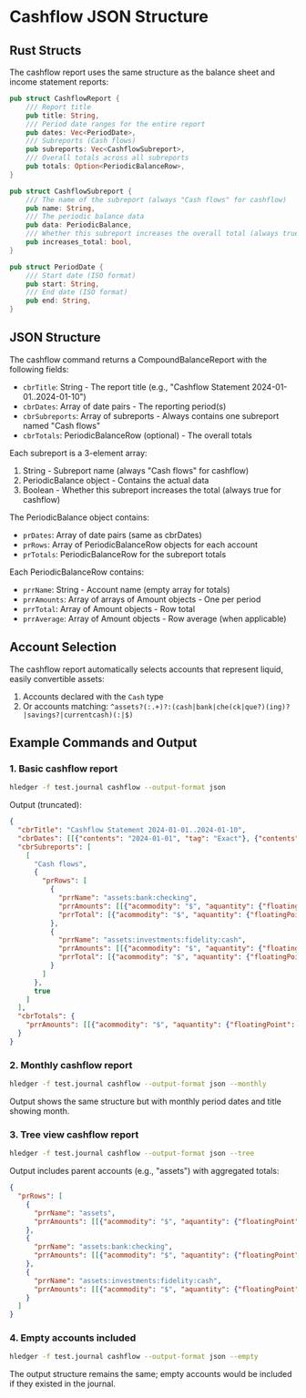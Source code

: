 # Cashflow JSON Structure

## Rust Structs

The cashflow report uses the same structure as the balance sheet and income statement reports:

```rust
pub struct CashflowReport {
    /// Report title
    pub title: String,
    /// Period date ranges for the entire report
    pub dates: Vec<PeriodDate>,
    /// Subreports (Cash flows)
    pub subreports: Vec<CashflowSubreport>,
    /// Overall totals across all subreports
    pub totals: Option<PeriodicBalanceRow>,
}

pub struct CashflowSubreport {
    /// The name of the subreport (always "Cash flows" for cashflow)
    pub name: String,
    /// The periodic balance data
    pub data: PeriodicBalance,
    /// Whether this subreport increases the overall total (always true for cashflow)
    pub increases_total: bool,
}

pub struct PeriodDate {
    /// Start date (ISO format)
    pub start: String,
    /// End date (ISO format)
    pub end: String,
}
```

## JSON Structure

The cashflow command returns a CompoundBalanceReport with the following fields:

- `cbrTitle`: String - The report title (e.g., "Cashflow Statement 2024-01-01..2024-01-10")
- `cbrDates`: Array of date pairs - The reporting period(s)
- `cbrSubreports`: Array of subreports - Always contains one subreport named "Cash flows"
- `cbrTotals`: PeriodicBalanceRow (optional) - The overall totals

Each subreport is a 3-element array:
1. String - Subreport name (always "Cash flows" for cashflow)
2. PeriodicBalance object - Contains the actual data
3. Boolean - Whether this subreport increases the total (always true for cashflow)

The PeriodicBalance object contains:
- `prDates`: Array of date pairs (same as cbrDates)
- `prRows`: Array of PeriodicBalanceRow objects for each account
- `prTotals`: PeriodicBalanceRow for the subreport totals

Each PeriodicBalanceRow contains:
- `prrName`: String - Account name (empty array for totals)
- `prrAmounts`: Array of arrays of Amount objects - One per period
- `prrTotal`: Array of Amount objects - Row total
- `prrAverage`: Array of Amount objects - Row average (when applicable)

## Account Selection

The cashflow report automatically selects accounts that represent liquid, easily convertible assets:

1. Accounts declared with the `Cash` type
2. Or accounts matching: `^assets?(:.+)?:(cash|bank|che(ck|que?)(ing)?|savings?|currentcash)(:|$)`

## Example Commands and Output

### 1. Basic cashflow report
```bash
hledger -f test.journal cashflow --output-format json
```

Output (truncated):
```json
{
  "cbrTitle": "Cashflow Statement 2024-01-01..2024-01-10",
  "cbrDates": [[{"contents": "2024-01-01", "tag": "Exact"}, {"contents": "2024-01-11", "tag": "Exact"}]],
  "cbrSubreports": [
    [
      "Cash flows",
      {
        "prRows": [
          {
            "prrName": "assets:bank:checking",
            "prrAmounts": [[{"acommodity": "$", "aquantity": {"floatingPoint": 80}}]],
            "prrTotal": [{"acommodity": "$", "aquantity": {"floatingPoint": 80}}]
          },
          {
            "prrName": "assets:investments:fidelity:cash",
            "prrAmounts": [[{"acommodity": "$", "aquantity": {"floatingPoint": -300.5}}]],
            "prrTotal": [{"acommodity": "$", "aquantity": {"floatingPoint": -300.5}}]
          }
        ]
      },
      true
    ]
  ],
  "cbrTotals": {
    "prrAmounts": [[{"acommodity": "$", "aquantity": {"floatingPoint": -220.5}}]]
  }
}
```

### 2. Monthly cashflow report
```bash
hledger -f test.journal cashflow --output-format json --monthly
```

Output shows the same structure but with monthly period dates and title showing month.

### 3. Tree view cashflow report
```bash
hledger -f test.journal cashflow --output-format json --tree
```

Output includes parent accounts (e.g., "assets") with aggregated totals:
```json
{
  "prRows": [
    {
      "prrName": "assets",
      "prrAmounts": [[{"acommodity": "$", "aquantity": {"floatingPoint": -220.5}}]]
    },
    {
      "prrName": "assets:bank:checking",
      "prrAmounts": [[{"acommodity": "$", "aquantity": {"floatingPoint": 80}}]]
    },
    {
      "prrName": "assets:investments:fidelity:cash",
      "prrAmounts": [[{"acommodity": "$", "aquantity": {"floatingPoint": -300.5}}]]
    }
  ]
}
```

### 4. Empty accounts included
```bash
hledger -f test.journal cashflow --output-format json --empty
```

The output structure remains the same; empty accounts would be included if they existed in the journal.